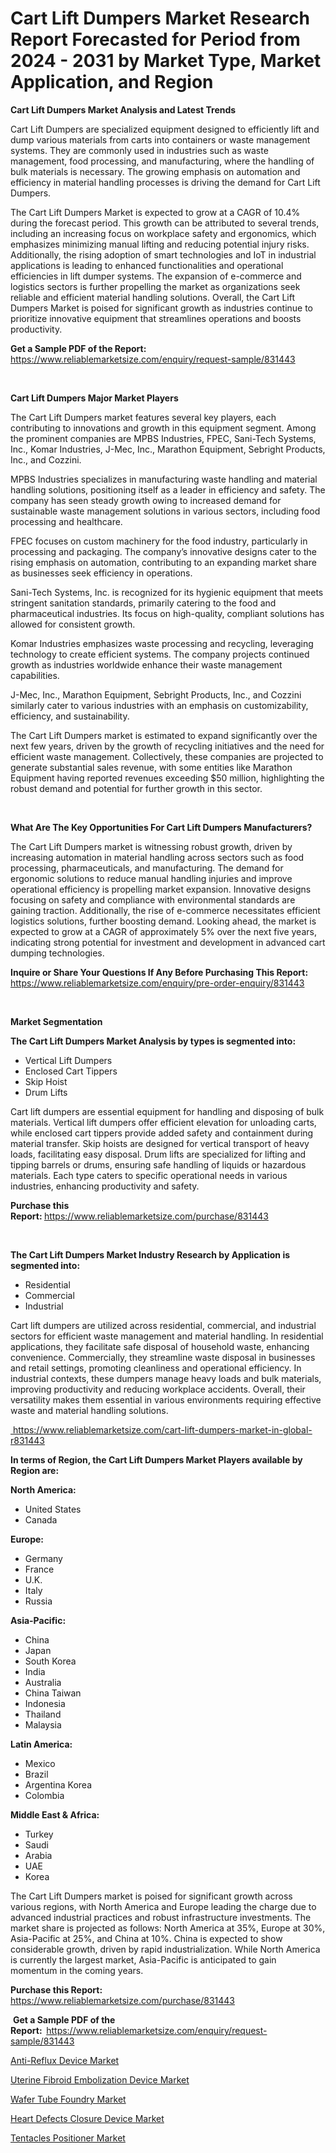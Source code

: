 <p><h1>Cart Lift Dumpers Market Research Report Forecasted for Period from 2024 -  2031 by Market Type, Market Application, and Region</h1></p><p><strong>Cart Lift Dumpers Market Analysis and Latest Trends</strong></p>
<p><p>Cart Lift Dumpers are specialized equipment designed to efficiently lift and dump various materials from carts into containers or waste management systems. They are commonly used in industries such as waste management, food processing, and manufacturing, where the handling of bulk materials is necessary. The growing emphasis on automation and efficiency in material handling processes is driving the demand for Cart Lift Dumpers.</p><p>The Cart Lift Dumpers Market is expected to grow at a CAGR of 10.4% during the forecast period. This growth can be attributed to several trends, including an increasing focus on workplace safety and ergonomics, which emphasizes minimizing manual lifting and reducing potential injury risks. Additionally, the rising adoption of smart technologies and IoT in industrial applications is leading to enhanced functionalities and operational efficiencies in lift dumper systems. The expansion of e-commerce and logistics sectors is further propelling the market as organizations seek reliable and efficient material handling solutions. Overall, the Cart Lift Dumpers Market is poised for significant growth as industries continue to prioritize innovative equipment that streamlines operations and boosts productivity.</p></p>
<p><strong>Get a Sample PDF of the Report:&nbsp;</strong> <a href="https://www.reliablemarketsize.com/enquiry/request-sample/831443?utm_campaign=1497&utm_medium=2&utm_source=Github&utm_content=ia&utm_term=13102024&utm_id=cart-lift-dumpers">https://www.reliablemarketsize.com/enquiry/request-sample/831443</a></p>
<p>&nbsp;</p>
<p><strong>Cart Lift Dumpers Major Market Players</strong></p>
<p><p>The Cart Lift Dumpers market features several key players, each contributing to innovations and growth in this equipment segment. Among the prominent companies are MPBS Industries, FPEC, Sani-Tech Systems, Inc., Komar Industries, J-Mec, Inc., Marathon Equipment, Sebright Products, Inc., and Cozzini. </p><p>MPBS Industries specializes in manufacturing waste handling and material handling solutions, positioning itself as a leader in efficiency and safety. The company has seen steady growth owing to increased demand for sustainable waste management solutions in various sectors, including food processing and healthcare.</p><p>FPEC focuses on custom machinery for the food industry, particularly in processing and packaging. The company’s innovative designs cater to the rising emphasis on automation, contributing to an expanding market share as businesses seek efficiency in operations.</p><p>Sani-Tech Systems, Inc. is recognized for its hygienic equipment that meets stringent sanitation standards, primarily catering to the food and pharmaceutical industries. Its focus on high-quality, compliant solutions has allowed for consistent growth.</p><p>Komar Industries emphasizes waste processing and recycling, leveraging technology to create efficient systems. The company projects continued growth as industries worldwide enhance their waste management capabilities.</p><p>J-Mec, Inc., Marathon Equipment, Sebright Products, Inc., and Cozzini similarly cater to various industries with an emphasis on customizability, efficiency, and sustainability. </p><p>The Cart Lift Dumpers market is estimated to expand significantly over the next few years, driven by the growth of recycling initiatives and the need for efficient waste management. Collectively, these companies are projected to generate substantial sales revenue, with some entities like Marathon Equipment having reported revenues exceeding $50 million, highlighting the robust demand and potential for further growth in this sector.</p></p>
<p>&nbsp;</p>
<p><strong>What Are The Key Opportunities For Cart Lift Dumpers Manufacturers?</strong></p>
<p><p>The Cart Lift Dumpers market is witnessing robust growth, driven by increasing automation in material handling across sectors such as food processing, pharmaceuticals, and manufacturing. The demand for ergonomic solutions to reduce manual handling injuries and improve operational efficiency is propelling market expansion. Innovative designs focusing on safety and compliance with environmental standards are gaining traction. Additionally, the rise of e-commerce necessitates efficient logistics solutions, further boosting demand. Looking ahead, the market is expected to grow at a CAGR of approximately 5% over the next five years, indicating strong potential for investment and development in advanced cart dumping technologies.</p></p>
<p><strong>Inquire or Share Your Questions If Any Before Purchasing This Report:</strong> <a href="https://www.reliablemarketsize.com/enquiry/pre-order-enquiry/831443?utm_campaign=1497&utm_medium=2&utm_source=Github&utm_content=ia&utm_term=13102024&utm_id=cart-lift-dumpers">https://www.reliablemarketsize.com/enquiry/pre-order-enquiry/831443</a></p>
<p>&nbsp;</p>
<p><strong>Market Segmentation</strong></p>
<p><strong>The Cart Lift Dumpers Market Analysis by types is segmented into:</strong></p>
<p><ul><li>Vertical Lift Dumpers</li><li>Enclosed Cart Tippers</li><li>Skip Hoist</li><li>Drum Lifts</li></ul></p>
<p><p>Cart lift dumpers are essential equipment for handling and disposing of bulk materials. Vertical lift dumpers offer efficient elevation for unloading carts, while enclosed cart tippers provide added safety and containment during material transfer. Skip hoists are designed for vertical transport of heavy loads, facilitating easy disposal. Drum lifts are specialized for lifting and tipping barrels or drums, ensuring safe handling of liquids or hazardous materials. Each type caters to specific operational needs in various industries, enhancing productivity and safety.</p></p>
<p><strong>Purchase this Report:&nbsp;</strong><a href="https://www.reliablemarketsize.com/purchase/831443?utm_campaign=1497&utm_medium=2&utm_source=Github&utm_content=ia&utm_term=13102024&utm_id=cart-lift-dumpers">https://www.reliablemarketsize.com/purchase/831443</a></p>
<p>&nbsp;</p>
<p><strong>The Cart Lift Dumpers Market Industry Research by Application is segmented into:</strong></p>
<p><ul><li>Residential</li><li>Commercial</li><li>Industrial</li></ul></p>
<p><p>Cart lift dumpers are utilized across residential, commercial, and industrial sectors for efficient waste management and material handling. In residential applications, they facilitate safe disposal of household waste, enhancing convenience. Commercially, they streamline waste disposal in businesses and retail settings, promoting cleanliness and operational efficiency. In industrial contexts, these dumpers manage heavy loads and bulk materials, improving productivity and reducing workplace accidents. Overall, their versatility makes them essential in various environments requiring effective waste and material handling solutions.</p></p>
<p><a href="https://www.reliablemarketsize.com/cart-lift-dumpers-market-in-global-r831443?utm_campaign=1497&utm_medium=2&utm_source=Github&utm_content=ia&utm_term=13102024&utm_id=cart-lift-dumpers">&nbsp;https://www.reliablemarketsize.com/cart-lift-dumpers-market-in-global-r831443</a></p>
<p><strong>In terms of Region, the Cart Lift Dumpers Market Players available by Region are:</strong></p>
<p>
    <p> <strong> North America: </strong>
        <ul>
            <li>United States</li>
            <li>Canada</li>
        </ul>
        </p> 
    <p> <strong> Europe: </strong>
        <ul>
            <li>Germany</li>
            <li>France</li>
            <li>U.K.</li>
            <li>Italy</li>
            <li>Russia</li>
        </ul>
        </p> 
    <p> <strong> Asia-Pacific: </strong>
        <ul>
            <li>China</li>
            <li>Japan</li>
            <li>South Korea</li>
            <li>India</li>
            <li>Australia</li>
            <li>China Taiwan</li>
            <li>Indonesia</li>
            <li>Thailand</li>
            <li>Malaysia</li>
        </ul>
        </p> 
    <p> <strong> Latin America: </strong>
        <ul>
            <li>Mexico</li>
            <li>Brazil</li>
            <li>Argentina Korea</li>
            <li>Colombia</li>
        </ul>
        </p> 
    <p> <strong> Middle East & Africa: </strong>
        <ul>
            <li>Turkey</li>
            <li>Saudi</li>
            <li>Arabia</li>
            <li>UAE</li>
            <li>Korea</li>
        </ul>
    </p>
    </p>
<p><p>The Cart Lift Dumpers market is poised for significant growth across various regions, with North America and Europe leading the charge due to advanced industrial practices and robust infrastructure investments. The market share is projected as follows: North America at 35%, Europe at 30%, Asia-Pacific at 25%, and China at 10%. China is expected to show considerable growth, driven by rapid industrialization. While North America is currently the largest market, Asia-Pacific is anticipated to gain momentum in the coming years.</p></p>
<p><strong>Purchase this Report: </strong><a href="https://www.reliablemarketsize.com/purchase/831443?utm_campaign=1497&utm_medium=2&utm_source=Github&utm_content=ia&utm_term=13102024&utm_id=cart-lift-dumpers">https://www.reliablemarketsize.com/purchase/831443</a></p>
<p>&nbsp;<strong>Get a Sample PDF of the Report:&nbsp;&nbsp;</strong><a href="https://www.reliablemarketsize.com/enquiry/request-sample/831443?utm_campaign=1497&utm_medium=2&utm_source=Github&utm_content=ia&utm_term=13102024&utm_id=cart-lift-dumpers">https://www.reliablemarketsize.com/enquiry/request-sample/831443</a></p>
<p><strong></strong></p>
<p><p><a href="https://www.linkedin.com/pulse/insights-anti-reflux-device-market-size-which-expanding-135-wawuf?utm_campaign=1497&utm_medium=2&utm_source=Github&utm_content=ia&utm_term=13102024&utm_id=cart-lift-dumpers">Anti-Reflux Device Market</a></p><p><a href="https://www.linkedin.com/pulse/uterine-fibroid-embolization-device-ecosystem-mapping-innovation-nyvkf?utm_campaign=1497&utm_medium=2&utm_source=Github&utm_content=ia&utm_term=13102024&utm_id=cart-lift-dumpers">Uterine Fibroid Embolization Device Market</a></p><p><a href="https://www.linkedin.com/pulse/regulatory-landscape-its-influence-global-wafer-tube-foundry-market-uqcwf?utm_campaign=1497&utm_medium=2&utm_source=Github&utm_content=ia&utm_term=13102024&utm_id=cart-lift-dumpers">Wafer Tube Foundry Market</a></p><p><a href="https://www.linkedin.com/pulse/digital-transformation-heart-defects-closure-device-industry-tuxjf?utm_campaign=1497&utm_medium=2&utm_source=Github&utm_content=ia&utm_term=13102024&utm_id=cart-lift-dumpers">Heart Defects Closure Device Market</a></p><p><a href="https://www.linkedin.com/pulse/tentacles-positioner-market-research-report-exploring-size-revenue-kyxtf?utm_campaign=1497&utm_medium=2&utm_source=Github&utm_content=ia&utm_term=13102024&utm_id=cart-lift-dumpers">Tentacles Positioner Market</a></p></p>